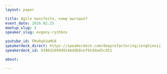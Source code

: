 ```yaml
---
layout: paper

title: Agile manifesto, кому выгодно?
event_date: 2016.02.25
meetup_slug: 3
speaker_slug: evgeny-ryzhkov

youtube_id: FMvRab1wMS8
speakerdeck_direct: https://speakerdeck.com/deeprefactoring/ievghienii-ryzhkov-project-management-v-razriezie-bikhieviorizma-i-obshchiei-piedaghoghiki
speakerdeck_id: 9386d1099d024bddb8cef92dda45cd51

about: 

---
```

